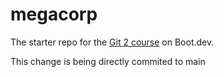 # megacorp

The starter repo for the [Git 2 course](https://www.boot.dev/learn/learn-git-2) on Boot.dev.

This change is being directly commited to main

